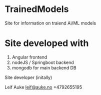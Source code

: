 # TrainedModels
Site for information on traiend Ai/ML models

# Site developed with
1. Angular frontend 
2. nodeJS / Springboot backend 
3. mongodb for main backend DB

Site developer (initally)

Leif Auke
leif@auke.no
+4792655195
